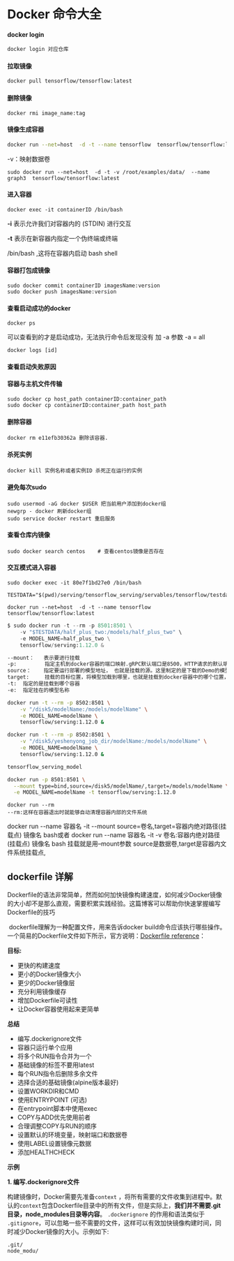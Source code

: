 # Docker 命令大全



#### docker login



```sh
docker login 对应仓库
```



#### 拉取镜像

```sh
docker pull tensorflow/tensorflow:latest
```



#### 删除镜像

```shell
docker rmi image_name:tag
```



#### 镜像生成容器

```bash
docker run --net=host  -d -t --name tensorflow  tensorflow/tensorflow:latest
```



-v：映射数据卷

```
sudo docker run --net=host  -d -t -v /root/examples/data/  --name graph3  tensorflow/tensorflow:latest
```



#### 进入容器

```
docker exec -it containerID /bin/bash
```

**-i** 表示允许我们对容器内的 (STDIN) 进行交互

**-t** 表示在新容器内指定一个伪终端或终端

 /bin/bash ,这将在容器内启动 bash shell



#### 容器打包成镜像

```
sudo docker commit containerID imagesName:version
sudo docker push imagesName:version
```



#### 查看启动成功的docker

```
docker ps
```

可以查看到的才是启动成功，无法执行命令后发现没有 加 -a 参数 -a = all

```
docker logs [id]
```

#### 查看启动失败原因



#### 容器与主机文件传输

```
sudo docker cp host_path containerID:container_path
sudo docker cp containerID:container_path host_path
```



#### 删除容器

```
docker rm e11efb30362a 删除该容器.
```



#### 杀死实例

```
docker kill 实例名称或者实例ID 杀死正在运行的实例
```



#### 避免每次sudo

```
sudo usermod -aG docker $USER 把当前用户添加到docker组
newgrp - docker 刷新docker组
sudo service docker restart 重启服务
```



#### 查看仓库内镜像

```
sudo docker search centos    # 查看centos镜像是否存在
```



#### 交互模式进入容器

```
sudo docker exec -it 80e7f1bd27e0 /bin/bash
```



```
TESTDATA="$(pwd)/serving/tensorflow_serving/servables/tensorflow/testdata"
```



```
docker run --net=host  -d -t --name tensorflow  tensorflow/tensorflow:latest
```



```python
$ sudo docker run -t --rm -p 8501:8501 \
    -v "$TESTDATA/half_plus_two:/models/half_plus_two" \
    -e MODEL_NAME=half_plus_two \
    tensorflow/serving:1.12.0 &
```



```sh
--mount：   表示要进行挂载
-p:         指定主机到docker容器的端口映射.gRPC默认端口是8500，HTTP请求的默认端口是8501，
source：    指定要运行部署的模型地址， 也就是挂载的源。这里制定的是下载的Demo的模型存储的地址，如果是自己训练的模型，目录指定此模型所在位置
target:     挂载的目标位置，将模型加载到哪里，也就是挂载到docker容器中的哪个位置，这是docker容器中的目录。/models/是docker中默认模型位置, half_plus_two 是模型名，serving镜像中的程序会自动加载镜像内/models下的模型，通过MODEL_NAME指定/models下的哪个模型。
-t:  指定的是挂载到哪个容器
-e:  指定挂在的模型名称
```

```sh
docker run -t --rm -p 8502:8501 \
    -v "/disk5/modelName:/models/modelName" \
    -e MODEL_NAME=modelName \
    tensorflow/serving:1.12.0 &
```

```sh
docker run -t --rm -p 8502:8501 \
    -v "/disk5/yeshenyong_job_dir/modelName:/models/modelName" \
    -e MODEL_NAME=modelName \
    tensorflow/serving:1.12.0 &

tensorflow_serving_model 

docker run -p 8501:8501 \
  --mount type=bind,source=/disk5/modelName/,target=/models/modelName \
  -e MODEL_NAME=modelName -t tensorflow/serving:1.12.0
```

```
docker run --rm
--rm:这样在容器退出时就能够自动清理容器内部的文件系统

```

docker run --name 容器名 -it --mount source=卷名,target=容器内绝对路径(挂载点) 镜像名 bash或者
docker run --name 容器名 -it -v 卷名:容器内绝对路径(挂载点) 镜像名 bash
挂载就是用–mount参数 source是数据卷,target是容器内文件系统挂载点,







## dockerfile 详解



​	Dockerfile的语法非常简单，然而如何加快镜像构建速度，如何减少Docker镜像的大小却不是那么直观，需要积累实践经验。这篇博客可以帮助你快速掌握编写Dockerfile的技巧



​	dockerfile理解为一种配置文件，用来告诉docker build命令应该执行哪些操作。一个简易的Dockerfile文件如下所示，官方说明：[Dockerfile reference](https://link.zhihu.com/?target=https%3A//docs.docker.com/engine/reference/builder/)：

**目标:**

- 更快的构建速度
- 更小的Docker镜像大小
- 更少的Docker镜像层
- 充分利用镜像缓存
- 增加Dockerfile可读性
- 让Docker容器使用起来更简单



**总结**

- 编写.dockerignore文件
- 容器只运行单个应用
- 将多个RUN指令合并为一个
- 基础镜像的标签不要用latest
- 每个RUN指令后删除多余文件
- 选择合适的基础镜像(alpine版本最好)
- 设置WORKDIR和CMD
- 使用ENTRYPOINT (可选)
- 在entrypoint脚本中使用exec
- COPY与ADD优先使用前者
- 合理调整COPY与RUN的顺序
- 设置默认的环境变量，映射端口和数据卷
- 使用LABEL设置镜像元数据
- 添加HEALTHCHECK





**示例**



**1. 编写.dockerignore文件**

构建镜像时，Docker需要先准备`context` ，将所有需要的文件收集到进程中。默认的`context`包含Dockerfile目录中的所有文件，但是实际上，**我们并不需要.git目录，node_modules目录等内容**。 `.dockerignore` 的作用和语法类似于 `.gitignore`，可以忽略一些不需要的文件，这样可以有效加快镜像构建时间，同时减少Docker镜像的大小。示例如下:

```
.git/
node_modu/
```









